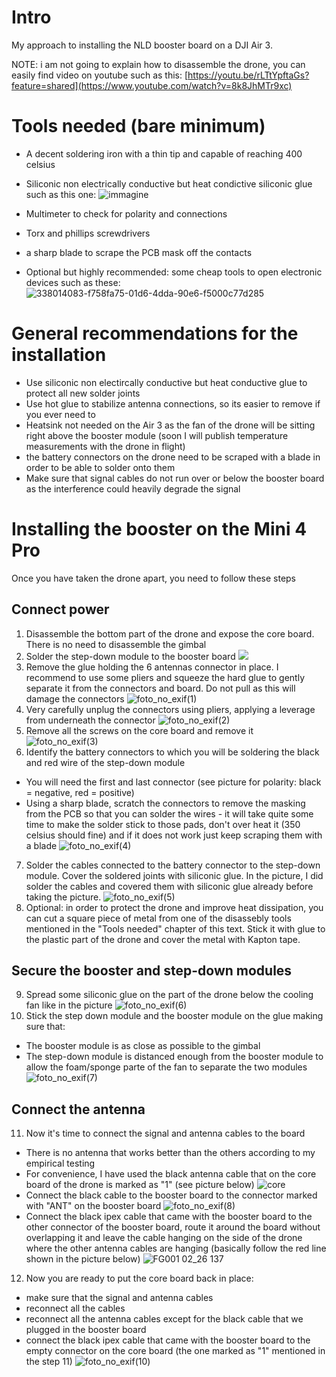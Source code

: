 # Intro
My approach to installing the NLD booster board on a DJI Air 3.

NOTE: i am not going to explain how to disassemble the drone, you can easily find video on youtube such as this: [https://youtu.be/rLTtYpftaGs?feature=shared](https://www.youtube.com/watch?v=8k8JhMTr9xc)

# Tools needed (bare minimum)
- A decent soldering iron with a thin tip and capable of reaching 400 celsius
- Siliconic non electrically conductive but heat condictive siliconic glue such as this one:
![immagine](https://github.com/user-attachments/assets/2a0a0e62-e4f0-48af-b45c-07f20505b6b9)

- Multimeter to check for polarity and connections
- Torx and phillips screwdrivers
- a sharp blade to scrape the PCB mask off the contacts
- Optional but highly recommended: some cheap tools to open electronic devices such as these: 
![338014083-f758fa75-01d6-4dda-90e6-f5000c77d285](https://github.com/user-attachments/assets/3a104caa-c078-41a8-82ae-4bfe9642fcd5)

# General recommendations for the installation
- Use siliconic non electircally conductive but heat conductive glue to protect all new solder joints
- Use hot glue to stabilize antenna connections, so its easier to remove if you ever need to
- Heatsink not needed on the Air 3 as the fan of the drone will be sitting right above the booster module (soon I will publish temperature measurements with the drone in flight)
- the battery connectors on the drone need to be scraped with a blade in order to be able to solder onto them
- Make sure that signal cables do not run over or below the booster board as the interference could heavily degrade the signal


# Installing the booster on the Mini 4 Pro
Once you have taken the drone apart, you need to follow these steps

## Connect power
1) Disassemble the bottom part of the drone and expose the core board. There is no need to disassemble the gimbal
2) Solder the step-down module to the booster board
![](https://github.com/user-attachments/assets/409bc8cc-ae49-412a-9cb9-6c166be928df)
3) Remove the glue holding the 6 antennas connector in place. I recommend to use some pliers and squeeze the hard glue to gently separate it from the connectors and board. Do not pull as this will damage the connectors
![foto_no_exif(1)](https://github.com/user-attachments/assets/b98966f8-7d5b-4038-8a80-1fef0f7638d7)
4) Very carefully unplug the connectors using pliers, applying a leverage from underneath the connector
![foto_no_exif(2)](https://github.com/user-attachments/assets/c71a6043-26e2-4c75-b22e-184b212492f2)
5) Remove all the screws on the core board and remove it
![foto_no_exif(3)](https://github.com/user-attachments/assets/130bbc12-a3ea-4a15-a42b-aaf43bf2156e)
6) Identify the battery connectors to which you will be soldering the black and red wire of the step-down module
- You will need the first and last connector (see picture for polarity: black = negative, red = positive)
- Using a sharp blade, scratch the connectors to remove the masking from the PCB so that you can solder the wires - it will take quite some time to make the solder stick to those pads, don't over heat it (350 celsius should fine) and if it does not work just keep scraping them with a blade
![foto_no_exif(4)](https://github.com/user-attachments/assets/bf16d1da-f116-4c71-8c1c-f1fe4130b839)
7) Solder the cables connected to the battery connector to the step-down module. Cover the soldered joints with siliconic glue. In the picture, I did solder the cables and covered them with siliconic glue already before taking the picture.
![foto_no_exif(5)](https://github.com/user-attachments/assets/0c63f580-1de2-484b-a148-c053f0dd5176)
8) Optional: in order to protect the drone and improve heat dissipation, you can cut a square piece of metal from one of the disassebly tools mentioned in the "Tools needed" chapter of this text. Stick it with glue to the plastic part of the drone and cover the metal with Kapton tape.

## Secure the booster and step-down modules
9) Spread some siliconic glue on the part of the drone below the cooling fan like in the picture
![foto_no_exif(6)](https://github.com/user-attachments/assets/35575cac-f687-4f05-840f-9f5d7b55a5f5)
10) Stick the step down module and the booster module on the glue making sure that:
- The booster module is as close as possible to the gimbal
- The step-down module is distanced enough from the booster module to allow the foam/sponge parte of the fan to separate the two modules
![foto_no_exif(7)](https://github.com/user-attachments/assets/4944c193-3039-488d-8ac9-6fa60ef5a142)

## Connect the antenna
11) Now it's time to connect the signal and antenna cables to the board
- There is no antenna that works better than the others according to my empirical testing
- For convenience, I have used the black antenna cable that on the core board of the drone is marked as "1" (see picture below)
![core](https://github.com/user-attachments/assets/6374ee86-3844-42e6-9782-c8d55e173c71)
- Connect the black cable to the booster board to the connector marked with "ANT" on the booster board
![foto_no_exif(8)](https://github.com/user-attachments/assets/95d6454d-f04f-4846-a622-0f5dcd262b3a)
- Connect the black ipex cable that came with the booster board to the other connector of the booster board, route it around the board without overlapping it and leave the cable hanging on the side of the drone where the other antenna cables are hanging (basically follow the red line shown in the picture below)
![FG001 02_26 137](https://github.com/user-attachments/assets/d8769aa9-58b3-496c-aba3-84160836bcee)
12) Now you are ready to put the core board back in place:
- make sure that the signal and antenna cables
- reconnect all the cables
- reconnect all the antenna cables except for the black cable that we plugged in the booster board
- connect the black ipex cable that came with the booster board to the empty connector on the core board (the one marked as "1" mentioned in the step 11)
![foto_no_exif(10)](https://github.com/user-attachments/assets/069fc85e-91e2-48e2-8ec1-605d234bc22a)
